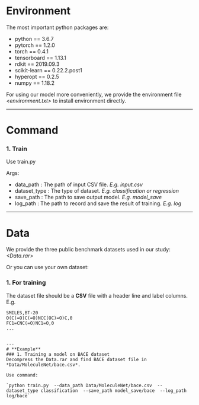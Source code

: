 # **Environment**

The most important python packages are:
- python == 3.6.7
- pytorch == 1.2.0
- torch == 0.4.1
- tensorboard == 1.13.1
- rdkit == 2019.09.3
- scikit-learn == 0.22.2.post1
- hyperopt == 0.2.5
- numpy == 1.18.2

For using our model more conveniently, we provide the environment file *<environment.txt>* to install environment directly.


---
# **Command**

### **1. Train**
Use train.py

Args:
  - data_path : The path of input CSV file. *E.g. input.csv*
  - dataset_type : The type of dataset. *E.g. classification  or  regression*
  - save_path : The path to save output model. *E.g. model_save*
  - log_path : The path to record and save the result of training. *E.g. log*

---
# **Data**

We provide the three public benchmark datasets used in our study: *<Data.rar>*

Or you can use your own dataset:
### 1. For training
The dataset file should be a **CSV** file with a header line and label columns. E.g.
```
SMILES,BT-20
O(C(=O)C(=O)NCC(OC)=O)C,0
FC1=CNC(=O)NC1=O,0
...


---
# **Example**
### 1. Training a model on BACE dataset
Decompress the Data.rar and find BACE dataset file in *Data/MoleculeNet/bace.csv*.

Use command:

`python train.py  --data_path Data/MoleculeNet/bace.csv  --dataset_type classification  --save_path model_save/bace  --log_path log/bace`
